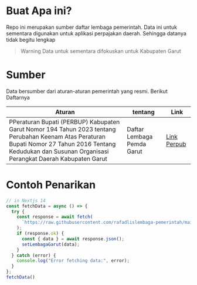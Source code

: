 # Buat Apa ini?

Repo ini merupakan sumber daftar lembaga pemerintah. Data ini untuk sementara digunakan untuk aplikasi perpajakan daerah. Sehingga datanya tidak begitu lengkap

> Warning
> Data untuk sementara difokuskan untuk Kabupaten Garut

# Sumber

Data bersumber dari aturan-aturan pemerintah yang resmi. Berikut Daftarnya

| Aturan | tentang | Link |
| --------- | ------ | ----- |
| PPeraturan Bupati (PERBUP) Kabupaten Garut Nomor 194 Tahun 2023 tentang Perubahan Keenam Atas Peraturan Bupati Nomor 27 Tahun 2016 Tentang Kedudukan dan Susunan Organisasi Perangkat Daerah Kabupaten Garut | Daftar Lembaga Pemda Garut | [Link Perpub](https://peraturan.bpk.go.id/Details/284968/perbup-kab-garut-no-194-tahun-2023) |

# Contoh Penarikan

```typescript
// in Nextjs 14
const fetchData = async () => {
  try {
    const response = await fetch(
      `https://raw.githubusercontent.com/rafadlislembaga-pemerintah/main/data.json`
    );
    if (response.ok) {
      const { data } = await response.json();
      setLembagaGarut(data);
    }
  } catch (error) {
    console.log("Error fetching data:", error);
  }
};
fetchData()
```
